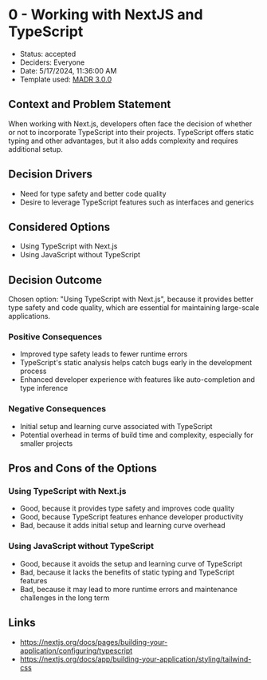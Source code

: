 # 0 - Working with NextJS and TypeScript

* Status: accepted <!-- optional -->
* Deciders: Everyone <!-- optional -->
* Date: 5/17/2024, 11:36:00 AM <!-- optional -->
* Template used: [MADR 3.0.0](https://adr.github.io/madr/) <!-- optional -->

## Context and Problem Statement

When working with Next.js, developers often face the decision of whether or not to incorporate TypeScript into their projects. TypeScript offers static typing and other advantages, but it also adds complexity and requires additional setup.

## Decision Drivers <!-- optional -->

* Need for type safety and better code quality
* Desire to leverage TypeScript features such as interfaces and generics

## Considered Options

* Using TypeScript with Next.js
* Using JavaScript without TypeScript

## Decision Outcome

Chosen option: "Using TypeScript with Next.js", because it provides better type safety and code quality, which are essential for maintaining large-scale applications.

### Positive Consequences <!-- optional -->

* Improved type safety leads to fewer runtime errors
* TypeScript's static analysis helps catch bugs early in the development process
* Enhanced developer experience with features like auto-completion and type inference

### Negative Consequences <!-- optional -->

* Initial setup and learning curve associated with TypeScript
* Potential overhead in terms of build time and complexity, especially for smaller projects

## Pros and Cons of the Options <!-- optional -->

### Using TypeScript with Next.js

* Good, because it provides type safety and improves code quality
* Good, because TypeScript features enhance developer productivity
* Bad, because it adds initial setup and learning curve overhead

### Using JavaScript without TypeScript

* Good, because it avoids the setup and learning curve of TypeScript
* Bad, because it lacks the benefits of static typing and TypeScript features
* Bad, because it may lead to more runtime errors and maintenance challenges in the long term

## Links <!-- optional -->

* https://nextjs.org/docs/pages/building-your-application/configuring/typescript
* https://nextjs.org/docs/app/building-your-application/styling/tailwind-css

<!-- markdownlint-disable-file MD013 -->